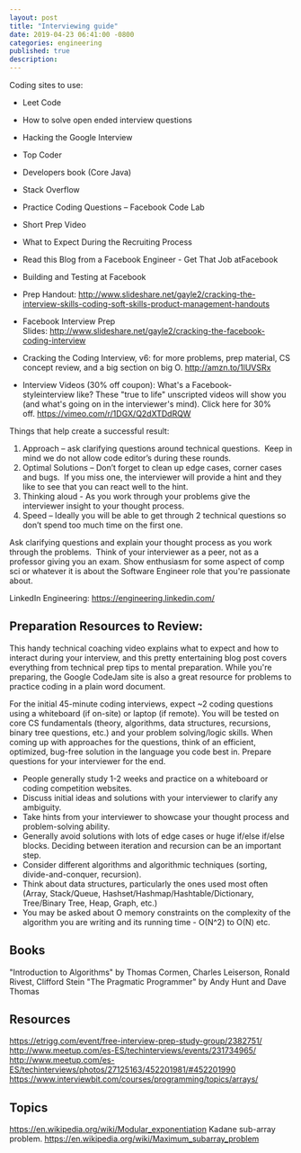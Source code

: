 ```yaml
---
layout: post
title: "Interviewing guide"
date: 2019-04-23 06:41:00 -0800
categories: engineering
published: true
description:
---
```



Coding sites to use:

* Leet Code
* How to solve open ended interview questions
* Hacking the Google Interview
* Top Coder
* Developers book (Core Java)
* Stack Overflow

* Practice Coding Questions – Facebook Code Lab
* Short Prep Video
* What to Expect During the Recruiting Process
* Read this Blog from a Facebook Engineer - Get That Job atFacebook
* Building and Testing at Facebook

* Prep Handout: http://www.slideshare.net/gayle2/cracking-the-interview-skills-coding-soft-skills-product-management-handouts
* Facebook Interview Prep Slides: http://www.slideshare.net/gayle2/cracking-the-facebook-coding-interview
* Cracking the Coding Interview, v6: for more problems, prep material, CS concept review, and a big section on big O. http://amzn.to/1lUVSRx
* Interview Videos (30% off coupon): What's a Facebook-styleinterview like? These "true to life" unscripted videos will show you (and what's going on in the interviewer's mind). Click here for 30% off. https://vimeo.com/r/1DGX/Q2dXTDdRQW


Things that help create a successful result:
1. Approach – ask clarifying questions around technical questions.  Keep in mind we do not allow code editor’s during these rounds.
1. Optimal Solutions – Don’t forget to clean up edge cases, corner cases and bugs.  If you miss one, the interviewer will provide a hint and they like to see that you can react well to the hint.    
1. Thinking aloud - As you work through your problems give the interviewer insight to your thought process.  
1. Speed – Ideally you will be able to get through 2 technical questions so don’t spend too much time on the first one.

Ask clarifying questions and explain your thought process as you work through the problems.  Think of your interviewer as a peer, not as a professor giving you an exam.
Show enthusiasm for some aspect of comp sci or whatever it is about the Software Engineer role that you're passionate about.

LinkedIn Engineering: https://engineering.linkedin.com/
 
## Preparation Resources to Review:
This handy technical coaching video explains what to expect and how to interact during your interview, and this pretty entertaining blog post covers everything from technical prep tips to mental preparation. While you're preparing, the Google CodeJam site is also a great resource for problems to practice coding in a plain word document.

For the initial 45-minute coding interviews, expect ~2 coding questions using a whiteboard (if on-site) or laptop (if remote). You will be tested on core CS fundamentals (theory, algorithms, data structures, recursions, binary tree questions, etc.) and your problem solving/logic skills. When coming up with approaches for the questions, think of an efficient, optimized, bug-free solution in the language you code best in. Prepare questions for your interviewer for the end.

* People generally study 1-2 weeks and practice on a whiteboard or coding competition websites.
* Discuss initial ideas and solutions with your interviewer to clarify any ambiguity.
* Take hints from your interviewer to showcase your thought process and problem-solving ability. 
* Generally avoid solutions with lots of edge cases or huge if/else if/else blocks. Deciding between iteration and recursion can be an important step.
* Consider different algorithms and algorithmic techniques (sorting, divide-and-conquer, recursion).
* Think about data structures, particularly the ones used most often (Array, Stack/Queue, Hashset/Hashmap/Hashtable/Dictionary, Tree/Binary Tree, Heap, Graph, etc.)
* You may be asked about O memory constraints on the complexity of the algorithm you are writing and its running time - O(N^2) to O(N) etc.

## Books
"Introduction to Algorithms" by Thomas Cormen, Charles Leiserson, Ronald Rivest, Clifford Stein
"The Pragmatic Programmer" by Andy Hunt and Dave Thomas

## Resources
https://etrigg.com/event/free-interview-prep-study-group/2382751/
http://www.meetup.com/es-ES/techinterviews/events/231734965/
http://www.meetup.com/es-ES/techinterviews/photos/27125163/452201981/#452201990
https://www.interviewbit.com/courses/programming/topics/arrays/

<div style="display:none" >
</div>

## Topics

https://en.wikipedia.org/wiki/Modular_exponentiation
Kadane sub-array problem.
https://en.wikipedia.org/wiki/Maximum_subarray_problem
